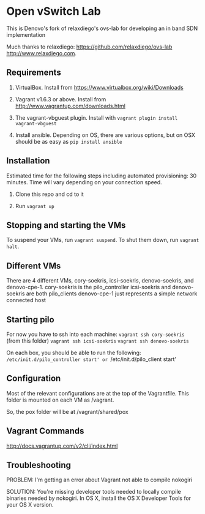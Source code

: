Open vSwitch Lab
================

This is Denovo's fork of relaxdiego's ovs-lab for developing an in band
SDN implementation

Much thanks to relaxdiego:
https://github.com/relaxdiego/ovs-lab
http://www.relaxdiego.com.


Requirements
------------

1. VirtualBox. Install from https://www.virtualbox.org/wiki/Downloads

2. Vagrant v1.6.3 or above. Install from http://www.vagrantup.com/downloads.html

3. The vagrant-vbguest plugin. Install with `vagrant plugin install vagrant-vbguest`

4. Install ansible. Depending on OS, there are various options, but on OSX should be as easy as `pip install ansible`

Installation
------------

Estimated time for the following steps including automated provisioning:
30 minutes. Time will vary depending on your connection speed.

1. Clone this repo and cd to it

2. Run `vagrant up`


Stopping and starting the VMs
-----------------------------

To suspend your VMs, run `vagrant suspend`. To shut them down, run
`vagrant halt`.


Different VMs
-----------------------------
There are 4 different VMs, cory-soekris, icsi-soekris, denovo-soekris, and denovo-cpe-1.
cory-soekris is the pilo_controller
icsi-soekris and denovo-soekris are both pilo_clients
denovo-cpe-1 just represents a simple network connected host


Starting pilo
-----------------
For now you have to ssh into each machine:
`vagrant ssh cory-soekris` (from this folder)
`vagrant ssh icsi-soekris`
`vagrant ssh denovo-soekris`

On each box, you should be able to run the following:
`/etc/init.d/pilo_controller start'
or
`/etc/init.d/pilo_client start'


Configuration
-------------
Most of the relevant configurations are at the top of the Vagrantfile. 
This folder is mounted on each VM as /vagrant. 

So, the pox folder will be at /vagrant/shared/pox


Vagrant Commands
----------------
http://docs.vagrantup.com/v2/cli/index.html


Troubleshooting
---------------

PROBLEM: I'm getting an error about Vagrant not able to compile nokogiri

SOLUTION: You're missing developer tools needed to locally compile binaries
needed by nokogiri. In OS X, install the OS X Developer Tools for your OS X
version.
